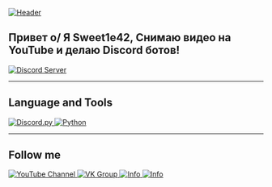 [![Header](https://github.com/Sweet1e42/Sweet1e42/blob/main/Assets/VK.png)](https://discord.gg/CWsuHRadJX)

## Привет o/ Я Sweet1e42, Снимаю видео на YouTube и делаю Discord ботов!

<a href="https://discord.gg/CWsuHRadJX">
   <img src="https://discordapp.com/api/guilds/793509592378114078/widget.png?style=banner2" alt="Discord Server">
</a>

---
## Language and Tools
<a href="https://github.com/Rapptz/discord.py">
   <img src="https://img.shields.io/badge/DISCORD.PY-1.7.3-3296ff?style=for-the-badge&logo=discord&logoColor=FFFFFF" alt="Discord.py">
</a>
<a href="https://www.python.org/">
   <img src="https://img.shields.io/badge/PYTHON-3.9.1-3296ff?style=for-the-badge&logo=python&logoColor=FFFFFF" alt="Python">
</a>

---
## Follow me
<a href="https://www.youtube.com/channel/UC2Ic2J17SP4jJkFxuMLy4qQ">
   <img src="https://img.shields.io/badge/YouTube-Channel-ff0000?style=for-the-badge&logo=YouTube&logoColor=ff0000" alt="YouTube Channel">
</a>
<a href="https://vk.com/sweet1e42dev">
   <img src="https://img.shields.io/badge/VK-Group-0064ff?style=for-the-badge&logo=Vk&logoColor=0064ff" alt="VK Group">
</a>

<!-- Карточки xd -->
<a href="https://github.com/Sweet1e42">
   <img src="https://github-readme-stats.vercel.app/api?username=Sweet1e42&show_icons=true&theme=tokyonight&title_color=3296ff&icon_color=3296ff" alt="Info">
</a>

<a href="https://github.com/Sweet1e42">
   <img src="https://github-readme-stats.vercel.app/api/top-langs/?username=Sweet1e42&layout=compact" alt="Info">
</a>
